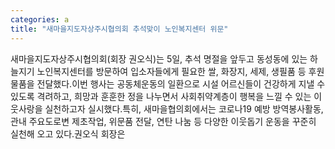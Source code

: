```yaml
---
categories: a
title: "새마을지도자상주시협의회 추석맞이 노인복지센터 위문"
---
```

새마을지도자상주시협의회(회장 권오식)는 5일, 추석 명절을 앞두고 동성동에 있는 하늘지기 노인복지센터를 방문하여 입소자들에게 필요한 쌀, 화장지, 세제, 생필품 등 후원물품을 전달했다.이번 행사는 공동체운동의 일환으로 시설 어르신들이 건강하게 지낼 수 있도록 격려하고, 희망과 훈훈한 정을 나누면서 사회취약계층이 행복을 느낄 수 있는 이웃사랑을 실천하고자 실시했다.특히, 새마을협의회에서는 코로나19 예방 방역봉사활동, 관내 주요도로변 제초작업, 위문품 전달, 연탄 나눔 등 다양한 이웃돕기 운동을 꾸준히 실천해 오고 있다.권오식 회장은